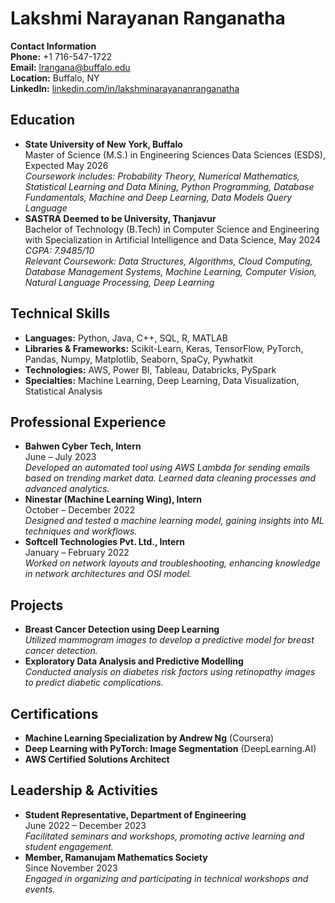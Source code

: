 # Lakshmi Narayanan Ranganatha

**Contact Information**  
**Phone:** +1 716-547-1722  
**Email:** [lrangana@buffalo.edu](mailto:lrangana@buffalo.edu)  
**Location:** Buffalo, NY  
**LinkedIn:** [linkedin.com/in/lakshminarayananranganatha](https://linkedin.com/in/lakshminarayananranganatha)

## Education
- **State University of New York, Buffalo**  
  Master of Science (M.S.) in Engineering Sciences Data Sciences (ESDS), Expected May 2026  
  _Coursework includes: Probability Theory, Numerical Mathematics, Statistical Learning and Data Mining, Python Programming, Database Fundamentals, Machine and Deep Learning, Data Models Query Language_
- **SASTRA Deemed to be University, Thanjavur**  
  Bachelor of Technology (B.Tech) in Computer Science and Engineering with Specialization in Artificial Intelligence and Data Science, May 2024  
  _CGPA: 7.9485/10_  
  _Relevant Coursework: Data Structures, Algorithms, Cloud Computing, Database Management Systems, Machine Learning, Computer Vision, Natural Language Processing, Deep Learning_

## Technical Skills
- **Languages:** Python, Java, C++, SQL, R, MATLAB
- **Libraries & Frameworks:** Scikit-Learn, Keras, TensorFlow, PyTorch, Pandas, Numpy, Matplotlib, Seaborn, SpaCy, Pywhatkit
- **Technologies:** AWS, Power BI, Tableau, Databricks, PySpark
- **Specialties:** Machine Learning, Deep Learning, Data Visualization, Statistical Analysis

## Professional Experience
- **Bahwen Cyber Tech, Intern**  
  June – July 2023  
  _Developed an automated tool using AWS Lambda for sending emails based on trending market data. Learned data cleaning processes and advanced analytics._
- **Ninestar (Machine Learning Wing), Intern**  
  October – December 2022  
  _Designed and tested a machine learning model, gaining insights into ML techniques and workflows._
- **Softcell Technologies Pvt. Ltd., Intern**  
  January – February 2022  
  _Worked on network layouts and troubleshooting, enhancing knowledge in network architectures and OSI model._

## Projects
- **Breast Cancer Detection using Deep Learning**  
  _Utilized mammogram images to develop a predictive model for breast cancer detection._
- **Exploratory Data Analysis and Predictive Modelling**  
  _Conducted analysis on diabetes risk factors using retinopathy images to predict diabetic complications._

## Certifications
- **Machine Learning Specialization by Andrew Ng** (Coursera)
- **Deep Learning with PyTorch: Image Segmentation** (DeepLearning.AI)
- **AWS Certified Solutions Architect**

## Leadership & Activities
- **Student Representative, Department of Engineering**  
  June 2022 – December 2023  
  _Facilitated seminars and workshops, promoting active learning and student engagement._
- **Member, Ramanujam Mathematics Society**  
  Since November 2023  
  _Engaged in organizing and participating in technical workshops and events._
